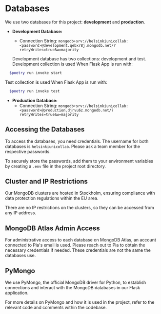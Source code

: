 # Databases

We use two databases for this project: **development** and **production**.

- **Development Database:**
  - Connection String: `mongodb+srv://helsinkiunicollab:<password>@development.qebxr8j.mongodb.net/?retryWrites=true&w=majority`

  Development database has two collections: development and test. 
  Development collection is used When Flask App is run with:
```bash 
  $poetry run invoke start
```
  Test collection is used When Flask App is run with:
```bash 
  $poetry run invoke test
```

- **Production Database:**
  - Connection String: `mongodb+srv://helsinkiunicollab:<password>@production.djrvu6z.mongodb.net/?retryWrites=true&w=majority`

## Accessing the Databases

To access the databases, you need credentials. The username for both databases is `helsinkiunicollab`. Please ask a team member for the respective passwords.

To securely store the passwords, add them to your environment variables by creating a `.env` file in the project root directory. 

## Cluster and IP Restrictions

Our MongoDB clusters are hosted in Stockholm, ensuring compliance with data protection regulations within the EU area.

There are no IP restrictions on the clusters, so they can be accessed from any IP address.

## MongoDB Atlas Admin Access

For administrative access to each database on MongoDB Atlas, an account connected to Pia's email is used. Please reach out to Pia to obtain the necessary credentials if needed. These credentials are not the same the databases use.

## PyMongo

We use PyMongo, the official MongoDB driver for Python, to establish connections and interact with the MongoDB databases in our Flask application.

For more details on PyMongo and how it is used in the project, refer to the relevant code and comments within the codebase.
